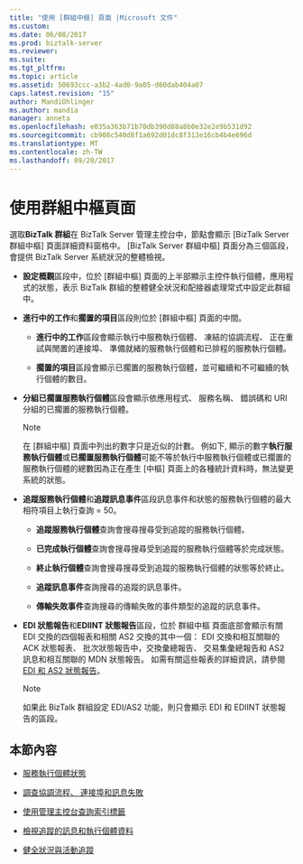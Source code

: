 ```yaml
---
title: "使用 [群組中樞] 頁面 |Microsoft 文件"
ms.custom: 
ms.date: 06/08/2017
ms.prod: biztalk-server
ms.reviewer: 
ms.suite: 
ms.tgt_pltfrm: 
ms.topic: article
ms.assetid: 50693ccc-a3b2-4ad0-9a05-d60dab404a07
caps.latest.revision: "15"
author: MandiOhlinger
ms.author: mandia
manager: anneta
ms.openlocfilehash: e035a363b71b70db390d88a8b0e32e2e9b531d92
ms.sourcegitcommit: cb908c540d8f1a692d01dc8f313e16cb4b4e696d
ms.translationtype: MT
ms.contentlocale: zh-TW
ms.lasthandoff: 09/20/2017
---
```

# <a name="using-the-group-hub-page"></a>使用群組中樞頁面
選取**BizTalk 群組**在 BizTalk Server 管理主控台中，節點會顯示 [BizTalk Server 群組中樞] 頁面詳細資料窗格中。 [BizTalk Server 群組中樞] 頁面分為三個區段，會提供 BizTalk Server 系統狀況的整體檢視。  
  
-   **設定概觀**區段中，位於 [群組中樞] 頁面的上半部顯示主控件執行個體，應用程式的狀態，表示 BizTalk 群組的整體健全狀況和配接器處理常式中設定此群組中。  
  
-   **進行中的工作**和**擱置的項目**區段則位於 [群組中樞] 頁面的中間。  
  
    -   **進行中的工作**區段會顯示執行中服務執行個體、 凍結的協調流程、 正在重試與閒置的連接埠、 準備就緒的服務執行個體和已排程的服務執行個體。  
  
    -   **擱置的項目**區段會顯示已擱置的服務執行個體，並可繼續和不可繼續的執行個體的數目。  
  
-   **分組已擱置服務執行個體**區段會顯示依應用程式、 服務名稱、 錯誤碼和 URI 分組的已擱置的服務執行個體。  
  
    > [!NOTE]
    >  在 [群組中樞] 頁面中列出的數字只是近似的計數。 例如下, 顯示的數字**執行服務執行個體**或**已擱置服務執行個體**可能不等於執行中服務執行個體或已擱置的服務執行個體的總數因為正在產生 [中樞] 頁面上的各種統計資料時，無法變更系統的狀態。  
  
-   **追蹤服務執行個體**和**追蹤訊息事件**區段訊息事件和狀態的服務執行個體的最大相符項目上執行查詢 = 50。  
  
    -   **追蹤服務執行個體**查詢會搜尋搜尋受到追蹤的服務執行個體。  
  
    -   **已完成執行個體**查詢會搜尋搜尋受到追蹤的服務執行個體等於完成狀態。  
  
    -   **終止執行個體**查詢會搜尋搜尋受到追蹤的服務執行個體的狀態等於終止。  
  
    -   **追蹤訊息事件**查詢搜尋的追蹤的訊息事件。  
  
    -   **傳輸失敗事件**查詢搜尋的傳輸失敗的事件類型的追蹤的訊息事件。  
  
-   **EDI 狀態報告**和**EDIINT 狀態報告**區段，位於 群組中樞 頁面底部會顯示有關 EDI 交換的四個報表和相關 AS2 交換的其中一個： EDI 交換和相互關聯的 ACK 狀態報表、 批次狀態報告中，交換彙總報告、 交易集彙總報告和 AS2 訊息和相互關聯的 MDN 狀態報告。 如需有關這些報表的詳細資訊，請參閱[EDI 和 AS2 狀態報告](../core/edi-and-as2-status-reporting.md)。  
  
    > [!NOTE]
    >  如果此 BizTalk 群組設定 EDI/AS2 功能，則只會顯示 EDI 和 EDIINT 狀態報告的區段。  
  
## <a name="in-this-section"></a>本節內容  
  
-   [服務執行個體狀態](../core/service-instance-states.md)  
  
-   [調查協調流程、 連接埠和訊息失敗](../core/investigating-orchestration-port-and-message-failures.md)  
  
-   [使用管理主控台查詢索引標籤](../core/using-the-administration-console-query-tab.md)  
  
-   [檢視追蹤的訊息和執行個體資料](../core/viewing-tracked-message-and-instance-data.md)  
  
-   [健全狀況與活動追蹤](../core/health-and-activity-tracking.md)